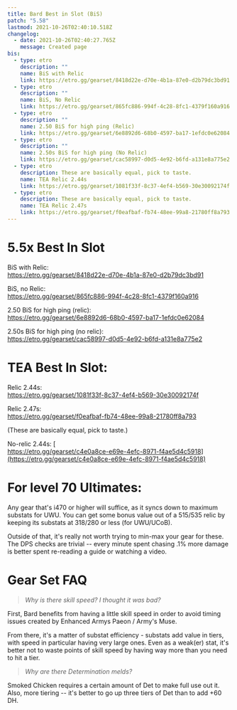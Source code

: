 ```yaml
---
title: Bard Best in Slot (BiS)
patch: "5.58"
lastmod: 2021-10-26T02:40:10.518Z
changelog:
  - date: 2021-10-26T02:40:27.765Z
    message: Created page
bis:
  - type: etro
    description: ""
    name: BiS with Relic
    link: https://etro.gg/gearset/8418d22e-d70e-4b1a-87e0-d2b79dc3bd91
  - type: etro
    description: ""
    name: BiS, No Relic
    link: https://etro.gg/gearset/865fc886-994f-4c28-8fc1-4379f160a916
  - type: etro
    description: ""
    name: 2.50 BiS for high ping (Relic)
    link: https://etro.gg/gearset/6e8892d6-68b0-4597-ba17-1efdc0e62084
  - type: etro
    description: ""
    name: 2.50s BiS for high ping (No Relic)
    link: https://etro.gg/gearset/cac58997-d0d5-4e92-b6fd-a131e8a775e2
  - type: etro
    description: These are basically equal, pick to taste.
    name: TEA Relic 2.44s
    link: https://etro.gg/gearset/1081f33f-8c37-4ef4-b569-30e30092174f
  - type: etro
    description: These are basically equal, pick to taste.
    name: TEA Relic 2.47s
    link: https://etro.gg/gearset/f0eafbaf-fb74-48ee-99a8-21780ff8a793
---
```

# 5.5x Best In Slot

BiS with Relic:  \
<https://etro.gg/gearset/8418d22e-d70e-4b1a-87e0-d2b79dc3bd91>

BiS, no Relic:  \
<https://etro.gg/gearset/865fc886-994f-4c28-8fc1-4379f160a916>

2.50 BiS for high ping (relic):  \
<https://etro.gg/gearset/6e8892d6-68b0-4597-ba17-1efdc0e62084>

2.50s BiS for high ping (no relic):  \
<https://etro.gg/gearset/cac58997-d0d5-4e92-b6fd-a131e8a775e2>

# TEA Best In Slot:

Relic 2.44s:  \
<https://etro.gg/gearset/1081f33f-8c37-4ef4-b569-30e30092174f>

Relic 2.47s:  \
<https://etro.gg/gearset/f0eafbaf-fb74-48ee-99a8-21780ff8a793>

(These are basically equal, pick to taste.)

No-relic 2.44s: [ \
https://etro.gg/gearset/c4e0a8ce-e69e-4efc-8971-f4ae5d4c5918](https://etro.gg/gearset/c4e0a8ce-e69e-4efc-8971-f4ae5d4c5918)

# For level 70 Ultimates:

Any gear that's i470 or higher will suffice, as it syncs down to maximum substats for UWU. You can get some bonus value out of a 515/535 relic by keeping its substats at 318/280 or less (for UWU/UCoB). 

Outside of that, it's really not worth trying to min-max your gear for these. The DPS checks are trivial -- every minute spent chasing .1% more damage is better spent re-reading a guide or watching a video.

# Gear Set FAQ

> *Why is there skill speed? I thought it was bad?*

First, Bard benefits from having a little skill speed in order to avoid timing issues created by Enhanced Armys Paeon / Army's Muse.

From there, it's a matter of substat efficiency - substats add value in tiers, with speed in particular having very large ones. Even as a weak(er) stat, it's better not to waste points of skill speed by having way more than you need to hit a tier.

> *Why are there Determination melds?*

Smoked Chicken requires a certain amount of Det to make full use out it. Also, more tiering -- it's better to go up three tiers of Det than to add +60 DH.